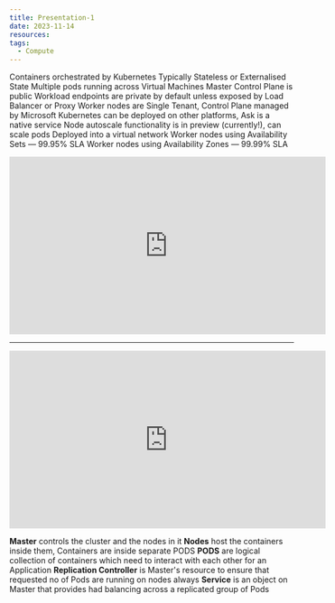 ```yaml
---
title: Presentation-1
date: 2023-11-14
resources: 
tags:
  - Compute
---
```


Containers orchestrated by Kubernetes
Typically Stateless or Externalised State
Multiple pods running across Virtual Machines
Master Control Plane is public
Workload endpoints are private by default unless exposed by Load Balancer or Proxy
Worker nodes are Single Tenant, Control Plane managed by Microsoft
Kubernetes can be deployed on other platforms, Ask is a native service
Node autoscale functionality is in preview (currently!), can scale pods
Deployed into a virtual network
Worker nodes using Availability Sets — 99.95% SLA
Worker nodes using Availability Zones — 99.99% SLA

<iframe width="560" height="315" src="https://www.youtube.com/embed/-o5OWSbeNbs?si=om0XCHKDj26SROqW&amp;start=296" title="YouTube video player" frameborder="0" allow="accelerometer; autoplay; clipboard-write; encrypted-media; gyroscope; picture-in-picture; web-share" allowfullscreen></iframe>

---

<iframe width="560" height="315" src="https://www.youtube.com/embed/o5qkgsyfRao?si=FESNRw9Yh1pern14" title="YouTube video player" frameborder="0" allow="accelerometer; autoplay; clipboard-write; encrypted-media; gyroscope; picture-in-picture; web-share" allowfullscreen></iframe>

**Master** controls the cluster and the nodes in it
**Nodes** host the containers inside them, Containers are inside separate PODS
**PODS** are logical collection of containers which need to interact with each other for an Application
**Replication Controller** is Master's resource to ensure that requested no of Pods are running on nodes always
**Service** is an object on Master that provides had balancing across a replicated group of Pods